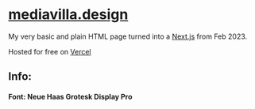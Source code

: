 # [mediavilla.design](http://mediavilla.design)

My very basic and plain HTML page turned into a [Next.js](https://nextjs.org/) from Feb 2023.

Hosted for free on [Vercel](https://vercel.com) 

## Info:

#### Font: Neue Haas Grotesk Display Pro 

